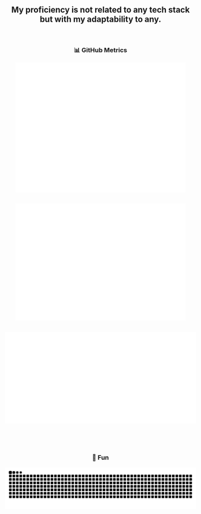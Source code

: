 <!-- Intro Section -->
<h2 align="center">
  My proficiency is not related to any tech stack <br>
  but with my adaptability to any.
</h2>

<br>

<!-- GitHub Metrics Section -->
<h3 align="center">📊 GitHub Metrics</h3>
<div style="display: flex; flex-wrap: wrap; gap: 30px; justify-content: center; align-items: center; margin-bottom: 40px;">

  <!-- Row 1 -->
  <img src="/github-metrics.svg" alt="GitHub Metrics" width="450" />
  <img src="/metrics.plugin.isocalendar.fullyear.svg" alt="Commit History" width="450" />

  <!-- Row 2 -->
  <img src="/metrics.plugin.wakatime.svg" alt="WakaTime Activity" width="550" />

</div>

<br clear="both">

<!-- Fun Section -->
<h3 align="center">🐍 Fun</h3>
<div align="center">
  <img src="https://raw.githubusercontent.com/RbMo7/RbMo7/output/snake.svg" alt="Snake animation" width="600" />
</div>
